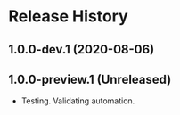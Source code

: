 # Release History

## 1.0.0-dev.1 (2020-08-06)

## 1.0.0-preview.1 (Unreleased)

* Testing. Validating automation.
